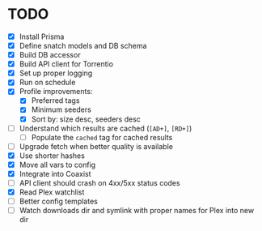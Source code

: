 # TODO

- [x] Install Prisma
- [x] Define snatch models and DB schema
- [x] Build DB accessor
- [x] Build API client for Torrentio
- [x] Set up proper logging
- [x] Run on schedule
- [x] Profile improvements:
  - [x] Preferred tags
  - [x] Minimum seeders
  - [x] Sort by: size desc, seeders desc
- [ ] Understand which results are cached (`[AD+]`, `[RD+]`)
  - [ ] Populate the `cached` tag for cached results
- [ ] Upgrade fetch when better quality is available
- [x] Use shorter hashes
- [x] Move all vars to config
- [x] Integrate into Coaxist
- [ ] API client should crash on 4xx/5xx status codes
- [x] Read Plex watchlist
- [ ] Better config templates
- [ ] Watch downloads dir and symlink with proper names for Plex into new dir
